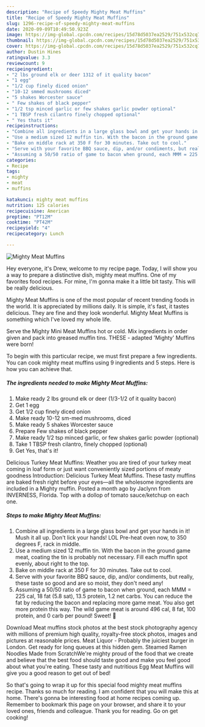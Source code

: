 ```yaml
---
description: "Recipe of Speedy Mighty Meat Muffins"
title: "Recipe of Speedy Mighty Meat Muffins"
slug: 1296-recipe-of-speedy-mighty-meat-muffins
date: 2020-09-09T10:49:50.923Z
image: https://img-global.cpcdn.com/recipes/15d78d5037ea2529/751x532cq70/mighty-meat-muffins-recipe-main-photo.jpg
thumbnail: https://img-global.cpcdn.com/recipes/15d78d5037ea2529/751x532cq70/mighty-meat-muffins-recipe-main-photo.jpg
cover: https://img-global.cpcdn.com/recipes/15d78d5037ea2529/751x532cq70/mighty-meat-muffins-recipe-main-photo.jpg
author: Dustin Hines
ratingvalue: 3.3
reviewcount: 9
recipeingredient:
- "2 lbs ground elk or deer 1312 of it quality bacon"
- "1 egg"
- "1/2 cup finely diced onion"
- "10-12 smmed mushrooms diced"
- "5 shakes Worcester sauce"
- " Few shakes of black pepper"
- "1/2 tsp minced garlic or few shakes garlic powder optional"
- "1 TBSP fresh cilantro finely chopped optional"
- " Yes thats it"
recipeinstructions:
- "Combine all ingredients in a large glass bowl and get your hands in it! Mush it all up. Don&#39;t lick your hands! LOL Pre-heat oven now, to 350 degrees F, rack in middle."
- "Use a medium sized 12 muffin tin. With the bacon in the ground game meat, coating the tin is probably not necessary. Fill each muffin spot evenly, about right to the top."
- "Bake on middle rack at 350 F for 30 minutes. Take out to cool."
- "Serve with your favorite BBQ sauce, dip, and/or condiments, but really, these taste so good and are so moist, they don&#39;t need any!"
- "Assuming a 50/50 ratio of game to bacon when ground, each MMM = 225 cal, 18 fat (5.8 sat), 13.5 protein, 1.2 net carbs. You can reduce the fat by reducing the bacon and replacing more game meat. You also get more protein this way. The wild game meat is around 496 cal, 8 fat, 100 protein, and 0 carb per pound! Sweet! 🤗"
categories:
- Recipe
tags:
- mighty
- meat
- muffins

katakunci: mighty meat muffins 
nutrition: 125 calories
recipecuisine: American
preptime: "PT12M"
cooktime: "PT42M"
recipeyield: "4"
recipecategory: Lunch

---
```



![Mighty Meat Muffins](https://img-global.cpcdn.com/recipes/15d78d5037ea2529/751x532cq70/mighty-meat-muffins-recipe-main-photo.jpg)

Hey everyone, it's Drew, welcome to my recipe page. Today, I will show you a way to prepare a distinctive dish, mighty meat muffins. One of my favorites food recipes. For mine, I'm gonna make it a little bit tasty. This will be really delicious.

Mighty Meat Muffins is one of the most popular of recent trending foods in the world. It is appreciated by millions daily. It is simple, it's fast, it tastes delicious. They are fine and they look wonderful. Mighty Meat Muffins is something which I've loved my whole life.

Serve the Mighty Mini Meat Muffins hot or cold. Mix ingredients in order given and pack into greased muffin tins. THESE - adapted &#39;Mighty&#39; Muffins were born!


To begin with this particular recipe, we must first prepare a few ingredients. You can cook mighty meat muffins using 9 ingredients and 5 steps. Here is how you can achieve that.

<!--inarticleads1-->

##### The ingredients needed to make Mighty Meat Muffins:

1. Make ready 2 lbs ground elk or deer (1/3-1/2 of it quality bacon)
1. Get 1 egg
1. Get 1/2 cup finely diced onion
1. Make ready 10-12 sm-med mushrooms, diced
1. Make ready 5 shakes Worcester sauce
1. Prepare  Few shakes of black pepper
1. Make ready 1/2 tsp minced garlic, or few shakes garlic powder (optional)
1. Take 1 TBSP fresh cilantro, finely chopped (optional)
1. Get  Yes, that&#39;s it!


Delicious Turkey Meat Muffins: Weather you are tired of your turkey meat coming in loaf form or just want conveniently sized portions of meaty goodness Introduction: Delicious Turkey Meat Muffins. These tasty muffins are baked fresh right before your eyes—all the wholesome ingredients are included in a Mighty muffin. Posted a month ago by Jaclynn from INVERNESS, Florida. Top with a dollop of tomato sauce/ketchup on each one. 

<!--inarticleads2-->

##### Steps to make Mighty Meat Muffins:

1. Combine all ingredients in a large glass bowl and get your hands in it! Mush it all up. Don&#39;t lick your hands! LOL Pre-heat oven now, to 350 degrees F, rack in middle.
1. Use a medium sized 12 muffin tin. With the bacon in the ground game meat, coating the tin is probably not necessary. Fill each muffin spot evenly, about right to the top.
1. Bake on middle rack at 350 F for 30 minutes. Take out to cool.
1. Serve with your favorite BBQ sauce, dip, and/or condiments, but really, these taste so good and are so moist, they don&#39;t need any!
1. Assuming a 50/50 ratio of game to bacon when ground, each MMM = 225 cal, 18 fat (5.8 sat), 13.5 protein, 1.2 net carbs. You can reduce the fat by reducing the bacon and replacing more game meat. You also get more protein this way. The wild game meat is around 496 cal, 8 fat, 100 protein, and 0 carb per pound! Sweet! 🤗


Download Meat muffins stock photos at the best stock photography agency with millions of premium high quality, royalty-free stock photos, images and pictures at reasonable prices. Meat Liquor - Probably the juiciest burger in London. Get ready for long queues at this hidden gem. Steamed Ramen Noodles Made from ScratchWe&#39;re mighty proud of the food that we create and believe that the best food should taste good and make you feel good about what you&#39;re eating. These tasty and nutritious Egg Meat Muffins will give you a good reason to get out of bed! 

So that's going to wrap it up for this special food mighty meat muffins recipe. Thanks so much for reading. I am confident that you will make this at home. There's gonna be interesting food at home recipes coming up. Remember to bookmark this page on your browser, and share it to your loved ones, friends and colleague. Thank you for reading. Go on get cooking!
